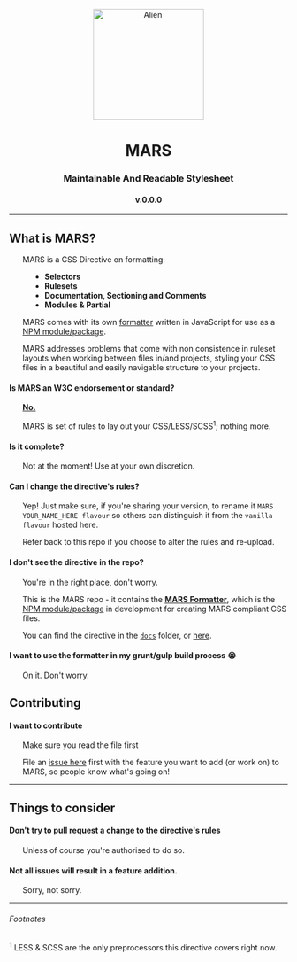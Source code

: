 <p align="center"><img align="center" height="200" src="https://upload.wikimedia.org/wikipedia/commons/c/cf/Alien01.svg" alt="Alien" /></p>
<h1 align="center">MARS</h1>
<h3 align="center">Maintainable And Readable Stylesheet</h3>
<h4 align="center">v.0.0.0</h4>

---

## What is MARS?

<p style="padding-left: 24px;">MARS is a CSS Directive on formatting:
	<ul style="padding-left: 64px;">
		<li style="font-weight: bold">Selectors</li>
		<li style="font-weight: bold">Rulesets</li>
		<li style="font-weight: bold">Documentation, Sectioning and Comments</li>
		<li style="font-weight: bold">Modules & Partial</li>
	</ul>
</p>

<p style="padding-left: 24px;">MARS comes with its own <a href="https://github.com/MARS-Foundation/MARS/tree/core/npm">formatter</a> written in JavaScript for use as a <a href="https://npmjs.org">NPM module/package</a>.</p>

<p style="padding-left: 24px;">MARS addresses problems that come with non consistence in ruleset layouts when working between files in/and projects, styling your CSS files in a beautiful and easily navigable structure to your projects.</p>

#### Is MARS an W3C endorsement or standard?

<p style="padding-left: 24px;"><u><strong>No.</strong></u></p>

<p style="padding-left: 24px;">MARS is set of rules to lay out your CSS/LESS/SCSS<sup>1</sup>; nothing more.</p>

#### Is it complete?

<p style="padding-left: 24px;">Not at the moment! Use at your own discretion.</p>

#### Can I change the directive's rules?

<p style="padding-left: 24px;">Yep! Just make sure, if you're sharing your version, to rename it <code>MARS YOUR_NAME_HERE flavour</code> so others can distinguish it from the <code>vanilla flavour</code> hosted here.</p>

<p style="padding-left: 24px;">Refer back to this repo if you choose to alter the rules and re-upload.</p>

#### I don't see the directive in the repo?

<p style="padding-left: 24px;">You're in the right place, don't worry.</p>

<p style="padding-left: 24px;">This is the MARS repo - it contains the <u><strong><a href="https://github.com/MARS-Foundation/MARS/tree/core/npm">MARS Formatter</a></strong></u>, which is the <a href="https://npmjs.org">NPM module/package</a> in development for creating MARS compliant CSS files. 

<p style="padding-left: 24px;">You can find the directive in the <a href="https://github.com/MARS-Foundation/MARS/docs"><code>docs</code></a> folder, or <a href="mars.github.io">here</a>.</p>

#### I want to use the formatter in my grunt/gulp build process :sob:

<p style="padding-left: 24px;">On it. Don't worry.</p>

## Contributing

#### I want to contribute

<p style="padding-left: 24px;">Make sure you read the <a href="contributing.md"></a> file first</p>

<p style="padding-left: 24px;">File an <a href="/issues">issue here</a> first with the feature you want to add (or work on) to MARS, so people know what's going on!</p>

---

## Things to consider

#### Don't try to pull request a change to the directive's rules

<p style="padding-left: 24px;"> Unless of course you're authorised to do so.</p>
 
#### Not all issues will result in a feature addition.

<p style="padding-left: 24px;"> Sorry, not sorry.</p>

---

###### Footnotes

<sup>1</sup> LESS & SCSS are the only preprocessors this directive covers right now.